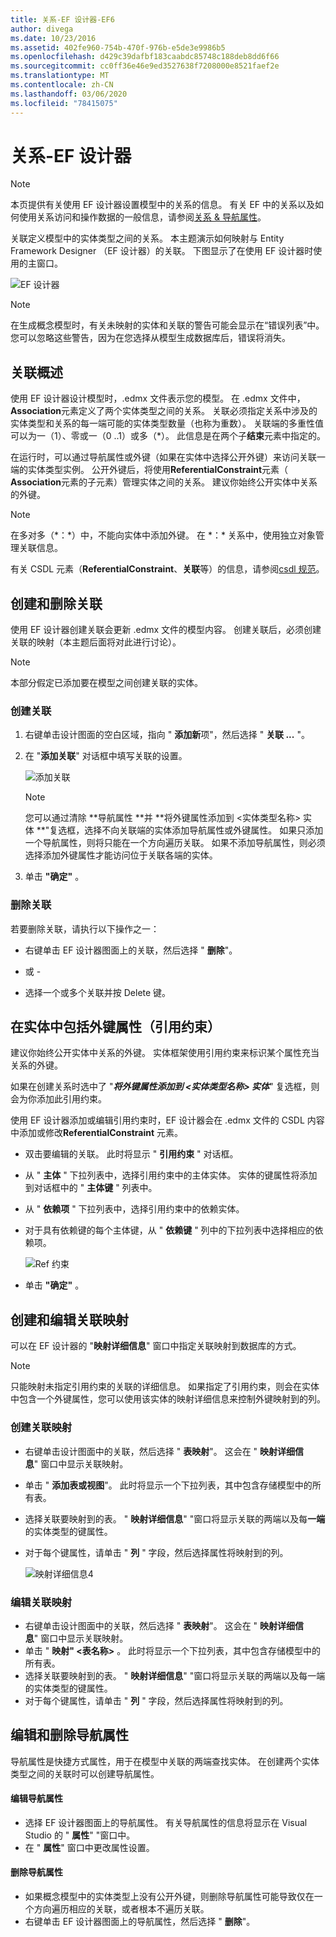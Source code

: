 ```yaml
---
title: 关系-EF 设计器-EF6
author: divega
ms.date: 10/23/2016
ms.assetid: 402fe960-754b-470f-976b-e5de3e9986b5
ms.openlocfilehash: d429c39dafbf183caabdc85748c188deb8dd6f66
ms.sourcegitcommit: cc0ff36e46e9ed3527638f7208000e8521faef2e
ms.translationtype: MT
ms.contentlocale: zh-CN
ms.lasthandoff: 03/06/2020
ms.locfileid: "78415075"
---
```

# <a name="relationships---ef-designer"></a>关系-EF 设计器
> [!NOTE]
> 本页提供有关使用 EF 设计器设置模型中的关系的信息。 有关 EF 中的关系以及如何使用关系访问和操作数据的一般信息，请参阅[关系 & 导航属性](~/ef6/fundamentals/relationships.md)。

关联定义模型中的实体类型之间的关系。 本主题演示如何映射与 Entity Framework Designer （EF 设计器）的关联。 下图显示了在使用 EF 设计器时使用的主窗口。

![EF 设计器](~/ef6/media/efdesigner.png)

> [!NOTE]
> 在生成概念模型时，有关未映射的实体和关联的警告可能会显示在“错误列表”中。 您可以忽略这些警告，因为在您选择从模型生成数据库后，错误将消失。

## <a name="associations-overview"></a>关联概述

使用 EF 设计器设计模型时，.edmx 文件表示您的模型。 在 .edmx 文件中， **Association**元素定义了两个实体类型之间的关系。 关联必须指定关系中涉及的实体类型和关系的每一端可能的实体类型数量（也称为重数）。 关联端的多重性值可以为一（1）、零或一（0 ..1）或多（\*）。 此信息是在两个子**结束**元素中指定的。

在运行时，可以通过导航属性或外键（如果在实体中选择公开外键）来访问关联一端的实体类型实例。 公开外键后，将使用**ReferentialConstraint**元素（ **Association**元素的子元素）管理实体之间的关系。 建议你始终公开实体中关系的外键。

> [!NOTE]
> 在多对多（\*：\*）中，不能向实体中添加外键。 在 \*：\* 关系中，使用独立对象管理关联信息。

有关 CSDL 元素（**ReferentialConstraint**、**关联**等）的信息，请参阅[csdl 规范](~/ef6/modeling/designer/advanced/edmx/csdl-spec.md)。

## <a name="create-and-delete-associations"></a>创建和删除关联

使用 EF 设计器创建关联会更新 .edmx 文件的模型内容。 创建关联后，必须创建关联的映射（本主题后面将对此进行讨论）。

> [!NOTE]
> 本部分假定已添加要在模型之间创建关联的实体。

### <a name="to-create-an-association"></a>创建关联

1.  右键单击设计图面的空白区域，指向 " **添加新**项"，然后选择 " **关联 ...** "。
2.  在 "**添加关联**" 对话框中填写关联的设置。

    ![添加关联](~/ef6/media/addassociation.png)

    > [!NOTE]
    > 您可以通过清除 **导航属性 **并 **将外键属性添加到 &lt;实体类型名称&gt; 实体 **"复选框，选择不向关联端的实体添加导航属性或外键属性。 如果只添加一个导航属性，则将只能在一个方向遍历关联。 如果不添加导航属性，则必须选择添加外键属性才能访问位于关联各端的实体。
    
3.  单击 **"确定"** 。

### <a name="to-delete-an-association"></a>删除关联

若要删除关联，请执行以下操作之一：

-   右键单击 EF 设计器图面上的关联，然后选择 " **删除**"。

- 或 -

-   选择一个或多个关联并按 Delete 键。

## <a name="include-foreign-key-properties-in-your-entities-referential-constraints"></a>在实体中包括外键属性（引用约束）

建议你始终公开实体中关系的外键。 实体框架使用引用约束来标识某个属性充当关系的外键。

如果在创建关系时选中了 "***将外键属性添加到 &lt;实体类型名称&gt; 实体***" 复选框，则会为你添加此引用约束。

使用 EF 设计器添加或编辑引用约束时，EF 设计器会在 .edmx 文件的 CSDL 内容中添加或修改**ReferentialConstraint** 元素。

-   双击要编辑的关联。
    此时将显示 " **引用约束** " 对话框。
-   从 " **主体** " 下拉列表中，选择引用约束中的主体实体。
    实体的键属性将添加到对话框中的 " **主体键** " 列表中。
-   从 " **依赖项** " 下拉列表中，选择引用约束中的依赖实体。
-   对于具有依赖键的每个主体键，从 " **依赖键** " 列中的下拉列表中选择相应的依赖项。

    ![Ref 约束](~/ef6/media/refconstraint.png)

-   单击 **"确定"** 。

## <a name="create-and-edit-association-mappings"></a>创建和编辑关联映射

可以在 EF 设计器的 "**映射详细信息**" 窗口中指定关联映射到数据库的方式。

> [!NOTE]
> 只能映射未指定引用约束的关联的详细信息。 如果指定了引用约束，则会在实体中包含一个外键属性，您可以使用该实体的映射详细信息来控制外键映射到的列。

### <a name="create-an-association-mapping"></a>创建关联映射

-   右键单击设计图面中的关联，然后选择 " **表映射**"。
    这会在 " **映射详细信息**" 窗口中显示关联映射。
-   单击 " **添加表或视图**"。
    此时将显示一个下拉列表，其中包含存储模型中的所有表。
-   选择关联要映射到的表。
    " **映射详细信息**" "窗口将显示关联的两端以及每**一端**的实体类型的键属性。
-   对于每个键属性，请单击 " **列** " 字段，然后选择属性将映射到的列。

    ![映射详细信息4](~/ef6/media/mappingdetails4.png)

### <a name="edit-an-association-mapping"></a>编辑关联映射

-   右键单击设计图面中的关联，然后选择 " **表映射**"。
    这会在 " **映射详细信息**" 窗口中显示关联映射。
-   单击 " **映射" &lt;表名称&gt;** 。
    此时将显示一个下拉列表，其中包含存储模型中的所有表。
-   选择关联要映射到的表。
    " **映射详细信息**" "窗口将显示关联的两端以及每一端的实体类型的键属性。
-   对于每个键属性，请单击 " **列** " 字段，然后选择属性将映射到的列。

## <a name="edit-and-delete-navigation-properties"></a>编辑和删除导航属性

导航属性是快捷方式属性，用于在模型中关联的两端查找实体。 在创建两个实体类型之间的关联时可以创建导航属性。

#### <a name="to-edit-navigation-properties"></a>编辑导航属性

-   选择 EF 设计器图面上的导航属性。
    有关导航属性的信息将显示在 Visual Studio 的 " **属性**" "窗口中。
-   在 " **属性**" 窗口中更改属性设置。

#### <a name="to-delete-navigation-properties"></a>删除导航属性

-   如果概念模型中的实体类型上没有公开外键，则删除导航属性可能导致仅在一个方向遍历相应的关联，或者根本不遍历关联。
-   右键单击 EF 设计器图面上的导航属性，然后选择 " **删除**"。
